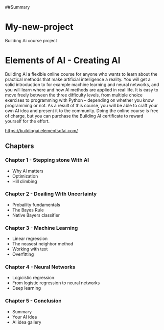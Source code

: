 ##Summary
# My-new-project
Building Ai course project
# Elements of AI - Creating AI

Building AI a flexible online course for anyone who wants to learn about the practical methods that make artificial intelligence a reality. You will get a solid introduction to for example machine learning and neural networks, and you will learn where and how AI methods are applied in real life. It is easy to move freely between the three difficulty levels, from multiple choice exercises to programming with Python – depending on whether you know programming or not. As a result of this course, you will be able to craft your own AI idea and present it to the community. Doing the online course is free of charge, but you can purchase the Building AI certificate to reward yourself for the effort.

https://buildingai.elementsofai.com/

## Chapters
### Chapter 1 - Stepping stone With AI
- Why AI matters
- Optimization
- Hill climbing

### Chapter 2 - Deailing With Uncertainty
- Probaility fundamentals
- The Bayes Rule
- Native Bayers classifier

### Chapter 3 - Machine Learning
- Linear regression
- The neasest neighbor method
- Working with text
- Overfitting

### Chapter 4 - Neural Networks
- Logicistic regression
- From logistic regression to neural networks
- Deep learning

### Chapter 5 - Conclusion
- Summary
- Your AI idea
- AI idea gallery
